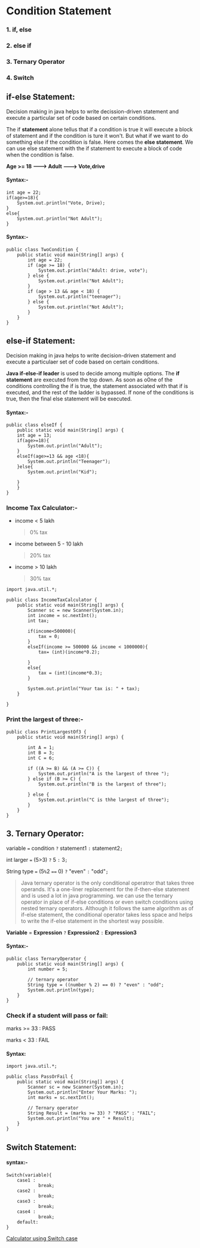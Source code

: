 # Condition Statement

### 1. if, else

### 2. else if

### 3. Ternary Operator

### 4. Switch

## if-else Statement:

Decision making in java helps to write decission-driven statement and execute a particular set of code based on certain conditions.

The if **statement** alone tellus that if a condition is true it will execute a block of statement and if the condition is ture it won't. But what if we want to do something else if the condition is false. Here comes the **else statement**. We can use else statement with the if statement to execute a block of code when the condition is false.

**Age >= 18 ---> Adult ---> Vote,drive**

#### Syntax:-

```
int age = 22;
if(age>=18){
    System.out.println("Vote, Drive);
}
else{
    System.out.println("Not Adult");
}
```

#### Syntax:-

```
public class TwoCondition {
    public static void main(String[] args) {
        int age = 22;
        if (age >= 18) {
            System.out.println("Adult: drive, vote");
        } else {
            System.out.println("Not Adult");
        }
        if (age > 13 && age < 18) {
            System.out.println("teenager");
        } else {
            System.out.println("Not Adult");
        }
    }
}
```

## else-if Statement:

Decision making in java helps to write decision-driven statement and execute
a particulaer set of code based on certain conditions.

**Java if-else-if leader** is used to decide among multiple options. The **if statement** are executed from the top down. As soon as o0ne of the conditions controlling the if is true, the statement associated with that if is executed, and the rest of the ladder is bypassed. If none of the conditions is true, then the final else statement will be executed.

#### Syntax:-

```
public class elseIf {
    public static void main(String[] args) {
    int age = 13;
    if(age>=18){
        System.out.println("Adult");
    }
    elseIf(age>=13 && age <18){
        System.out.println("Teenager");
    }else{
        System.out.println("Kid");

    }
    }
}
```

### Income Tax Calculator:-

- income < 5 lakh

  > 0% tax

- income between 5 - 10 lakh

  > 20% tax

- income > 10 lakh
  > 30% tax

```
import java.util.*;

public class IncomeTaxCalculator {
    public static void main(String[] args) {
        Scanner sc = new Scanner(System.in);
        int income = sc.nextInt();
        int tax;

        if(income<500000){
            tax = 0;
        }
        elseIf(income >= 500000 && income < 1000000){
            tax= (int)(income*0.2);

        }
        else{
            tax = (int)(income*0.3);
        }

        System.out.println("Your tax is: " + tax);
    }

}
```

### Print the largest of three:-

```
public class PrintLargestOf3 {
    public static void main(String[] args) {

        int A = 1;
        int B = 3;
        int C = 6;

        if ((A >= B) && (A >= C)) {
            System.out.println("A is the largest of three ");
        } else if (B >= C) {
            System.out.println("B is the largest of three");

        } else {
            System.out.println("C is thhe largest of three");
        }
    }
}
```

## 3. Ternary Operator:

variable `=` condition `?` statement1 `:` statement2`;`

int larger `=` (5>3) `?` 5 `:` 3`;`

String type `=` (5`%`2 `==` 0) `?` "even" `:` "odd"`;`

> Java ternary operator is the only conditional operatror that takes three operands. It's a one-liner replacement for the if-then-else statement and is used a lot in java programming. we can use the ternary operator in place of if-else conditions or even switch conditions using nested ternary operators. Although it follows the same algorithm as of if-else statement, the conditional operator takes less space and helps to write the if-else statement in the shortest way possible.

**Variable** = **Expression** `?` **Expression2** `:` **Expression3**

#### Syntax:-

```
public class TernaryOperator {
    public static void main(String[] args) {
        int number = 5;

        // ternary operator
        String type = ((number % 2) == 0) ? "even" : "odd";
        System.out.println(type);
    }
}
```

### Check if a student will pass or fail:

marks >= 33 : PASS

marks < 33 : FAIL

#### Syntax:

```
import java.util.*;

public class PassOrFail {
    public static void main(String[] args) {
        Scanner sc = new Scanner(System.in);
        System.out.println("Enter Your Marks: ");
        int marks = sc.nextInt();

        // Ternary operator
        String Result = (marks >= 33) ? "PASS" : "FAIL";
        System.out.println("You are " + Result);
    }
}
```

## Switch Statement:

#### syntax:-

```
Switch(variable){
    case1 :
            break;
    case2 :
            break;
    case3 :
            break;
    case4 :
            break;
    default:
}
```
[Calculator using Switch case](https://github.com/Vishal-The-Nonpareil/java-guide/blob/main/6.0.Condition-Statement/CalculatorUsingSwitch.java)
